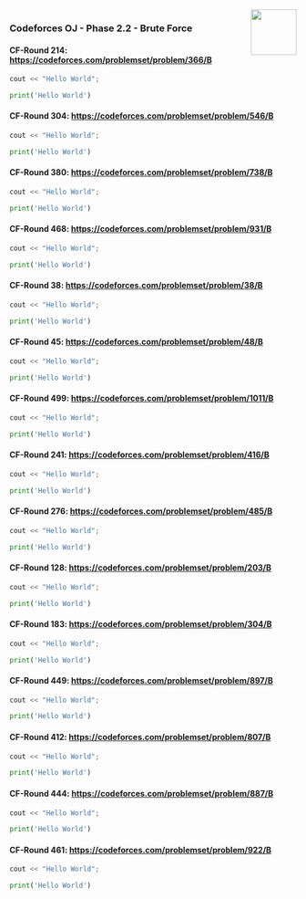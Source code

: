<img align="right" width="80" src="https://github.com/cs-MohamedAyman/Problem-Solving-Training/blob/master/online-judges-logos/codeforces.jpg">

### Codeforces OJ - Phase 2.2 - Brute Force

#### CF-Round 214: https://codeforces.com/problemset/problem/366/B
```cpp
cout << "Hello World";
```
```python
print('Hello World')
```

#### CF-Round 304: https://codeforces.com/problemset/problem/546/B
```cpp
cout << "Hello World";
```
```python
print('Hello World')
```

#### CF-Round 380: https://codeforces.com/problemset/problem/738/B
```cpp
cout << "Hello World";
```
```python
print('Hello World')
```

#### CF-Round 468: https://codeforces.com/problemset/problem/931/B
```cpp
cout << "Hello World";
```
```python
print('Hello World')
```

#### CF-Round 38: https://codeforces.com/problemset/problem/38/B
```cpp
cout << "Hello World";
```
```python
print('Hello World')
```

#### CF-Round 45: https://codeforces.com/problemset/problem/48/B
```cpp
cout << "Hello World";
```
```python
print('Hello World')
```

#### CF-Round 499: https://codeforces.com/problemset/problem/1011/B
```cpp
cout << "Hello World";
```
```python
print('Hello World')
```

#### CF-Round 241: https://codeforces.com/problemset/problem/416/B
```cpp
cout << "Hello World";
```
```python
print('Hello World')
```

#### CF-Round 276: https://codeforces.com/problemset/problem/485/B
```cpp
cout << "Hello World";
```
```python
print('Hello World')
```

#### CF-Round 128: https://codeforces.com/problemset/problem/203/B
```cpp
cout << "Hello World";
```
```python
print('Hello World')
```

#### CF-Round 183: https://codeforces.com/problemset/problem/304/B
```cpp
cout << "Hello World";
```
```python
print('Hello World')
```

#### CF-Round 449: https://codeforces.com/problemset/problem/897/B
```cpp
cout << "Hello World";
```
```python
print('Hello World')
```

#### CF-Round 412: https://codeforces.com/problemset/problem/807/B
```cpp
cout << "Hello World";
```
```python
print('Hello World')
```

#### CF-Round 444: https://codeforces.com/problemset/problem/887/B
```cpp
cout << "Hello World";
```
```python
print('Hello World')
```

#### CF-Round 461: https://codeforces.com/problemset/problem/922/B
```cpp
cout << "Hello World";
```
```python
print('Hello World')
```
